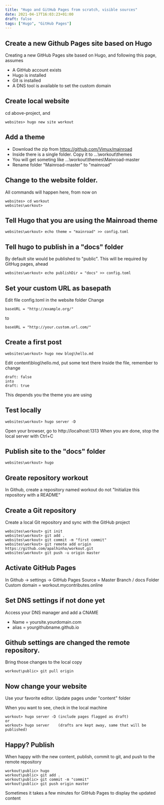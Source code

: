 ```yaml
---
title: "Hugo and GitHub Pages from scratch, visible sources"
date: 2021-04-17T16:03:23+01:00
draft: false
tags: ["Hugo", "GitHub Pages"]
---
```

## Create a new Github Pages site based on Hugo

Creating a new GitHub Pages site based on Hugo, and following this page, assumes
* A GitHub account exists
* Hugo is installed
* Git is installed
* A DNS tool is available to set the custom domain

## Create local website
cd above-project, and
```
websites> hugo new site workout
```

## Add a theme
* Download the zip from https://github.com/Vimux/mainroad
* Inside there is a single folder. Copy it to ...\workout\themes
* You will get someting like ...\workout\themes\Mainroad-master
* Rename folder "Mainroad-master" to "mainroad"

## Change to the website folder.
All commands will happen here, from now on
```
websites> cd workout
websites\workout>
```

## Tell Hugo that you are using the Mainroad theme
```
websites\workout> echo theme = "mainroad" >> config.toml
```

## Tell hugo to publish in a "docs" folder
By default site would be published to "public".
This will be required by GitHug pages, ahead
```
websites\workout> echo publishDir = "docs" >> config.toml
```

## Set your custom URL as basepath
Edit file config.toml in the website folder
Change
```
baseURL = "http://example.org/"
```
to
```
baseURL = "http://your.custom.url.com/"
```

## Create a first post
```
websites\workout> hugo new blog\hello.md
```
Edit content\blog\hello.md, put some text there
Inside the file, remember to change
```
draft: false
into
draft: true
```
This depends you the theme you are using

## Test locally
```
websites\workout> hugo server -D
```
Open your browser, go to http://localhost:1313
When you are done, stop the local server with Ctrl+C

## Publish site to the "docs" folder
```
websites\workout> hugo
```

## Greate repository workout
In Github, create a repository named workout
do not "Initialize this repository with a README"

## Create a Git repository
Create a local Git repository and sync with the GitHub project
```
websites\workout> git init
websites\workout> git add .
websites\workout> git commit -m "first commit"
websites\workout> git remote add origin https://github.com/apalhinha/workout.git
websites\workout> git push -u origin master
```

## Activate GitHub Pages
In Github -> settings -> GitHub Pages
Source = Master Branch / docs Folder
Custom domain = workout.mycontributes.online

## Set DNS settings if not done yet
Access your DNS manager and add a CNAME
* Name = yoursite.yourdomain.com
* alias = yourgithubname.github.io

## Github settings are changed the remote repository.
Bring those changes to the local copy
```
workout\public> git pull origin
```

## Now change your website
Use your favorite editor.
Update pages under "content" folder

When you want to see, check in the local machine
```
workout> hugo server -D (include pages flagged as draft)
or
workout> hugo server    (drafts are kept away, same that will be published)
```

## Happy? Publish
When happy with the new content, publish, commit to git, and push to the remote repository
```
workout\public> hugo
workout\public> git add .
workout\public> git commit -m "commit"
workout\public> git push origin master
```

Sometimes it takes a few minutes for GitHub Pages to display the updated content
